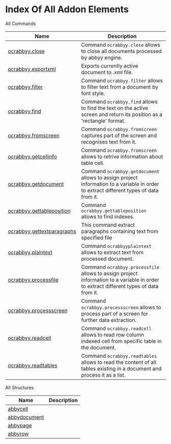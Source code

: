 # Index Of All Addon Elements


 All Commands

| Name | Description |
| ---- | ----------- |
| [ocrabbyy.close](https://github.com/G1ANT-Robot/G1ANT.Addon/blob/master/G1ANT.Addon.Ocr.AbbyyFineReader/Commands/OcrAbbyyCloseCommand.md) | Command `ocrabbyy.close` allows to close all documents processed by abbyy engine. |
| [ocrabbyy.exportxml](https://github.com/G1ANT-Robot/G1ANT.Addon/blob/master/G1ANT.Addon.Ocr.AbbyyFineReader/Commands/OcrAbbyyExportToXmlCommand.md) | Exports currently active document to .xml file. |
| [ocrabbyy.filter](https://github.com/G1ANT-Robot/G1ANT.Addon/blob/master/G1ANT.Addon.Ocr.AbbyyFineReader/Commands/OcrAbbyyFilterCommand.md) | Command `ocrabbyy.filter` allows to filter text from a document by font style.  |
| [ocrabbyy.find](https://github.com/G1ANT-Robot/G1ANT.Addon/blob/master/G1ANT.Addon.Ocr.AbbyyFineReader/Commands/OcrAbbyyFindCommand.md) | Command `ocrabbyy.find` allows to find the text on the active screen and return its position as a &apos;rectangle&apos; format.  |
| [ocrabbyy.fromscreen](https://github.com/G1ANT-Robot/G1ANT.Addon/blob/master/G1ANT.Addon.Ocr.AbbyyFineReader/Commands/OcrAbbyyFromScreenCommand.md) | Command `ocrabbyy.fromscreen` captures part of the screen and recognises text from it. |
| [ocrabbyy.getcellinfo](https://github.com/G1ANT-Robot/G1ANT.Addon/blob/master/G1ANT.Addon.Ocr.AbbyyFineReader/Commands/OcrAbbyyGetCellInfoCommand.md) | Command `ocrabbyy.fromscreen` allows to retrive information about table cell. |
| [ocrabbyy.getdocument](https://github.com/G1ANT-Robot/G1ANT.Addon/blob/master/G1ANT.Addon.Ocr.AbbyyFineReader/Commands/OcrAbbyyGetDocumentCommand.md) | Command `ocrabbyy.getdocument` allows to assign project information to a variable in order to extract different types of data from it. |
| [ocrabbyy.gettableposition](https://github.com/G1ANT-Robot/G1ANT.Addon/blob/master/G1ANT.Addon.Ocr.AbbyyFineReader/Commands/OcrAbbyyGetTablePositionCommand.md) | Command `ocrabbyy.gettableposition ` allows to find indexes. |
| [ocrabbyy.gettextparagraphs](https://github.com/G1ANT-Robot/G1ANT.Addon/blob/master/G1ANT.Addon.Ocr.AbbyyFineReader/Commands/OcrAbbyyGetTextInParagraphsCommand.md) | This command extract paragraphs containing text from specified file |
| [ocrabbyy.plaintext](https://github.com/G1ANT-Robot/G1ANT.Addon/blob/master/G1ANT.Addon.Ocr.AbbyyFineReader/Commands/OcrAbbyyPlainTextCommand.md) | Command `ocrabbyyplaintext` allows to extract text from processed document. |
| [ocrabbyy.processfile](https://github.com/G1ANT-Robot/G1ANT.Addon/blob/master/G1ANT.Addon.Ocr.AbbyyFineReader/Commands/OcrAbbyyProcessFileCommand.md) | Command `ocrabbyy.processfile` allows to assign project information to a variable in order to extract different types of data from it. |
| [ocrabbyy.processscreen](https://github.com/G1ANT-Robot/G1ANT.Addon/blob/master/G1ANT.Addon.Ocr.AbbyyFineReader/Commands/OcrAbbyyProcessScreenCommand.md) | Command `ocrabbyy.processscreen` allows to process part of a screen for further data extraction. |
| [ocrabbyy.readcell](https://github.com/G1ANT-Robot/G1ANT.Addon/blob/master/G1ANT.Addon.Ocr.AbbyyFineReader/Commands/OcrAbbyyReadCellCommand.md) | Command `ocrabbyy.readcell` allows to read row column indexed cell from specific table in the document. |
| [ocrabbyy.readtables](https://github.com/G1ANT-Robot/G1ANT.Addon/blob/master/G1ANT.Addon.Ocr.AbbyyFineReader/Commands/OcrAbbyyReadTablesCommand.md) | Command `ocrabbyy.readtables` allows to read the content of all tables existing in a document and process it as a list. |

 All Structures

| Name | Description |
| ---- | ----------- |
| [abbycell](https://github.com/G1ANT-Robot/G1ANT.Addon/blob/master/G1ANT.Addon.Ocr.AbbyyFineReader/Structures/AbbyCellStructure.md) |  |
| [abbydocument](https://github.com/G1ANT-Robot/G1ANT.Addon/blob/master/G1ANT.Addon.Ocr.AbbyyFineReader/Structures/AbbyDocumentStructure.md) |  |
| [abbypage](https://github.com/G1ANT-Robot/G1ANT.Addon/blob/master/G1ANT.Addon.Ocr.AbbyyFineReader/Structures/AbbyPageStructure.md) |  |
| [abbyrow](https://github.com/G1ANT-Robot/G1ANT.Addon/blob/master/G1ANT.Addon.Ocr.AbbyyFineReader/Structures/AbbyRowStructure.md) |  |
